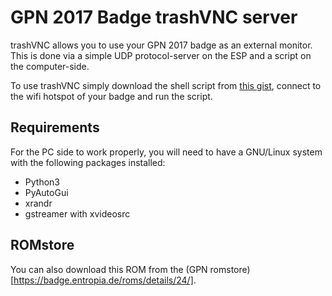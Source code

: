 # GPN 2017 Badge trashVNC server

trashVNC allows you to use your GPN 2017 badge as an external monitor. This is done via a simple UDP protocol-server on the ESP and a script on the computer-side.

To use trashVNC simply download the shell script from [this gist](https://gist.github.com/rroohhh/2fe5d2738be818bf80db979d61f91a1c), connect to the wifi hotspot of your badge and run the script.

## Requirements

For the PC side to work properly, you will need to have a GNU/Linux system with the following packages installed:
* Python3
* PyAutoGui
* xrandr
* gstreamer with xvideosrc

## ROMstore

You can also download this ROM from the (GPN romstore)[https://badge.entropia.de/roms/details/24/].
